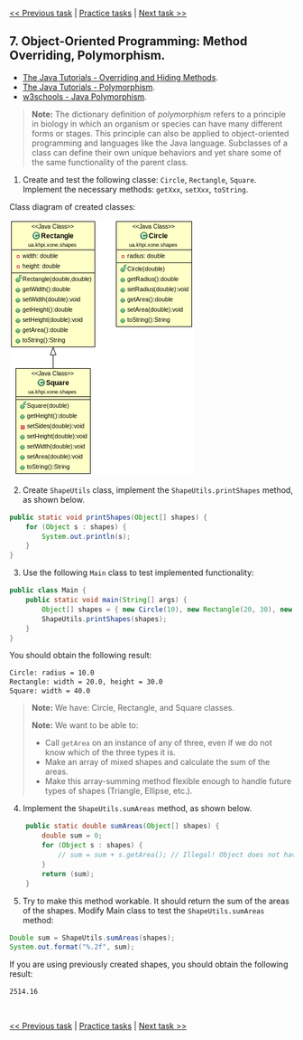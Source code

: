 [<< Previous task](task06.md) | [Practice tasks](readme.md#practice) | [Next task >>](task08.md)

<span id="task_07"></span>
## 7. Object-Oriented Programming: Method Overriding, Polymorphism.

- [The Java Tutorials - Overriding and Hiding Methods](https://docs.oracle.com/javase/tutorial/java/IandI/override.html).
- [The Java Tutorials - Polymorphism](https://docs.oracle.com/javase/tutorial/java/IandI/polymorphism.html).
- [w3schools - Java Polymorphism](https://www.w3schools.com/java/java_polymorphism.asp).

> **Note:** The dictionary definition of *polymorphism* refers to a principle in biology in which an organism or species can have many different forms or stages. This principle can also be applied to object-oriented programming and languages like the Java language. Subclasses of a class can define their own unique behaviors and yet share some of the same functionality of the parent class.

1) Create and test the following classe: `Circle`, `Rectangle`, `Square`. Implement the necessary methods: `getXxx`, `setXxx`, `toString`.

Class diagram of created classes:

![shapes](shapes01.png)

2) Create `ShapeUtils` class, implement the `ShapeUtils.printShapes` method, as shown below.

```java
public static void printShapes(Object[] shapes) {
	for (Object s : shapes) {
		System.out.println(s);
	}
}
```

3) Use the following `Main` class to test implemented functionality:

```java
public class Main {
	public static void main(String[] args) {
		Object[] shapes = { new Circle(10), new Rectangle(20, 30), new Square(40) };
		ShapeUtils.printShapes(shapes);
	}
}
```

You should obtain the following result:

```
Circle: radius = 10.0
Rectangle: width = 20.0, height = 30.0
Square: width = 40.0
```

> **Note:** We have: Circle, Rectangle, and Square classes.
>
> **Note:** We want to be able to:
>
> - Call `getArea` on an instance of any of three, even if we do not know which of the three types it is.
> - Make an array of mixed shapes and calculate the sum of the areas.
> - Make this array-summing method flexible enough to handle future types of shapes (Triangle, Ellipse, etc.).

4) Implement the `ShapeUtils.sumAreas` method, as shown below.

```java
	public static double sumAreas(Object[] shapes) {
		double sum = 0;
		for (Object s : shapes) {
			// sum = sum + s.getArea(); // Illegal! Object does not have getArea
		}
		return (sum);
	}
```

5) Try to make this method workable. It should return the sum of the areas of the shapes. Modify Main class to test the `ShapeUtils.sumAreas` method:

```java
Double sum = ShapeUtils.sumAreas(shapes);
System.out.format("%.2f", sum);
```

If you are using previously created shapes, you should obtain the following result:

```
2514.16
```

<br>

[<< Previous task](task06.md) | [Practice tasks](readme.md#practice) | [Next task >>](task08.md)

